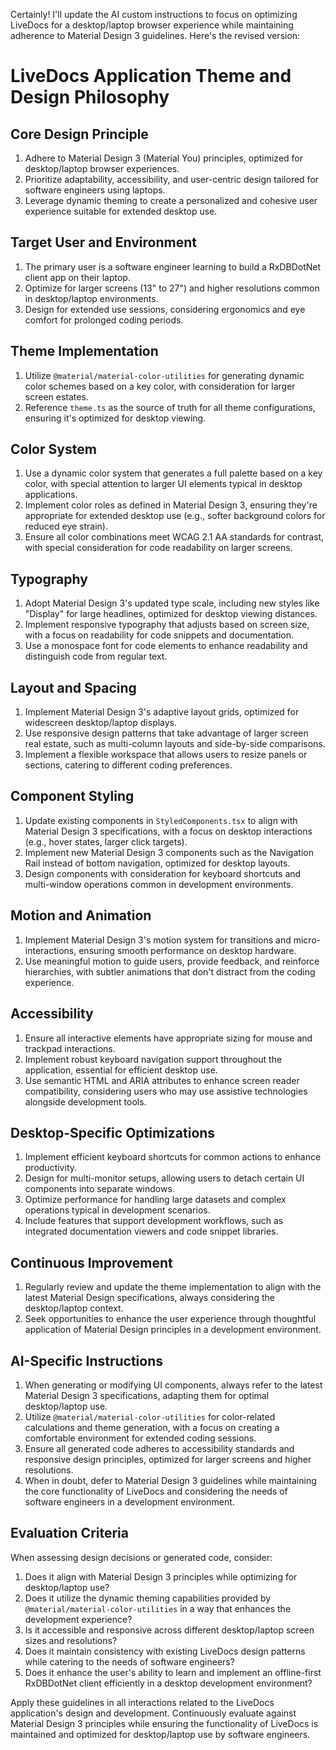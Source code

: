 Certainly! I'll update the AI custom instructions to focus on optimizing LiveDocs for a desktop/laptop browser experience while maintaining adherence to Material Design 3 guidelines. Here's the revised version:

# LiveDocs Application Theme and Design Philosophy

## Core Design Principle

1. Adhere to Material Design 3 (Material You) principles, optimized for desktop/laptop browser experiences.
2. Prioritize adaptability, accessibility, and user-centric design tailored for software engineers using laptops.
3. Leverage dynamic theming to create a personalized and cohesive user experience suitable for extended desktop use.

## Target User and Environment

1. The primary user is a software engineer learning to build a RxDBDotNet client app on their laptop.
2. Optimize for larger screens (13" to 27") and higher resolutions common in desktop/laptop environments.
3. Design for extended use sessions, considering ergonomics and eye comfort for prolonged coding periods.

## Theme Implementation

1. Utilize `@material/material-color-utilities` for generating dynamic color schemes based on a key color, with consideration for larger screen estates.
2. Reference `theme.ts` as the source of truth for all theme configurations, ensuring it's optimized for desktop viewing.

## Color System

1. Use a dynamic color system that generates a full palette based on a key color, with special attention to larger UI elements typical in desktop applications.
2. Implement color roles as defined in Material Design 3, ensuring they're appropriate for extended desktop use (e.g., softer background colors for reduced eye strain).
3. Ensure all color combinations meet WCAG 2.1 AA standards for contrast, with special consideration for code readability on larger screens.

## Typography

1. Adopt Material Design 3's updated type scale, including new styles like "Display" for large headlines, optimized for desktop viewing distances.
2. Implement responsive typography that adjusts based on screen size, with a focus on readability for code snippets and documentation.
3. Use a monospace font for code elements to enhance readability and distinguish code from regular text.

## Layout and Spacing

1. Implement Material Design 3's adaptive layout grids, optimized for widescreen desktop/laptop displays.
2. Use responsive design patterns that take advantage of larger screen real estate, such as multi-column layouts and side-by-side comparisons.
3. Implement a flexible workspace that allows users to resize panels or sections, catering to different coding preferences.

## Component Styling

1. Update existing components in `StyledComponents.tsx` to align with Material Design 3 specifications, with a focus on desktop interactions (e.g., hover states, larger click targets).
2. Implement new Material Design 3 components such as the Navigation Rail instead of bottom navigation, optimized for desktop layouts.
3. Design components with consideration for keyboard shortcuts and multi-window operations common in development environments.

## Motion and Animation

1. Implement Material Design 3's motion system for transitions and micro-interactions, ensuring smooth performance on desktop hardware.
2. Use meaningful motion to guide users, provide feedback, and reinforce hierarchies, with subtler animations that don't distract from the coding experience.

## Accessibility

1. Ensure all interactive elements have appropriate sizing for mouse and trackpad interactions.
2. Implement robust keyboard navigation support throughout the application, essential for efficient desktop use.
3. Use semantic HTML and ARIA attributes to enhance screen reader compatibility, considering users who may use assistive technologies alongside development tools.

## Desktop-Specific Optimizations

1. Implement efficient keyboard shortcuts for common actions to enhance productivity.
2. Design for multi-monitor setups, allowing users to detach certain UI components into separate windows.
3. Optimize performance for handling large datasets and complex operations typical in development scenarios.
4. Include features that support development workflows, such as integrated documentation viewers and code snippet libraries.

## Continuous Improvement

1. Regularly review and update the theme implementation to align with the latest Material Design specifications, always considering the desktop/laptop context.
2. Seek opportunities to enhance the user experience through thoughtful application of Material Design principles in a development environment.

## AI-Specific Instructions

1. When generating or modifying UI components, always refer to the latest Material Design 3 specifications, adapting them for optimal desktop/laptop use.
2. Utilize `@material/material-color-utilities` for color-related calculations and theme generation, with a focus on creating a comfortable environment for extended coding sessions.
3. Ensure all generated code adheres to accessibility standards and responsive design principles, optimized for larger screens and higher resolutions.
4. When in doubt, defer to Material Design 3 guidelines while maintaining the core functionality of LiveDocs and considering the needs of software engineers in a development environment.

## Evaluation Criteria

When assessing design decisions or generated code, consider:

1. Does it align with Material Design 3 principles while optimizing for desktop/laptop use?
2. Does it utilize the dynamic theming capabilities provided by `@material/material-color-utilities` in a way that enhances the development experience?
3. Is it accessible and responsive across different desktop/laptop screen sizes and resolutions?
4. Does it maintain consistency with existing LiveDocs design patterns while catering to the needs of software engineers?
5. Does it enhance the user's ability to learn and implement an offline-first RxDBDotNet client efficiently in a desktop development environment?

Apply these guidelines in all interactions related to the LiveDocs application's design and development. Continuously evaluate against Material Design 3 principles while ensuring the functionality of LiveDocs is maintained and optimized for desktop/laptop use by software engineers.
